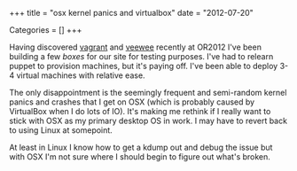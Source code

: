 +++
title = "osx kernel panics and virtualbox"
date = "2012-07-20"


Categories = []
+++

Having discovered [vagrant](http://vagrantup.com/) and
[veewee](https://github.com/jedi4ever/veewee) recently at OR2012 I've
been building a few _boxes_ for our site for testing purposes. I've
had to relearn puppet to provision machines, but it's paying off. I've
been able to deploy 3-4 virtual machines with relative ease.

The only disappointment is the seemingly frequent and semi-random
kernel panics and crashes that I get on OSX (which is probably caused
by VirtualBox when I do lots of IO). It's making me rethink if I
really want to stick with OSX as my primary desktop OS in work. I may
have to revert back to using Linux at somepoint.

At least in Linux I know how to get a kdump out and debug the issue
but with OSX I'm not sure where I should begin to figure out what's
broken.
